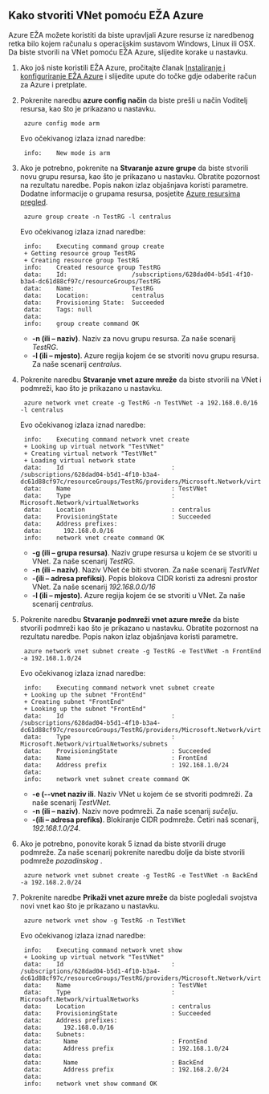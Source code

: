 ## <a name="how-to-create-a-vnet-using-the-azure-cli"></a>Kako stvoriti VNet pomoću EŽA Azure

Azure EŽA možete koristiti da biste upravljali Azure resurse iz naredbenog retka bilo kojem računalu s operacijskim sustavom Windows, Linux ili OSX. Da biste stvorili na VNet pomoću EŽA Azure, slijedite korake u nastavku.

1. Ako još niste koristili EŽA Azure, pročitajte članak [Instaliranje i konfiguriranje EŽA Azure](../articles/xplat-cli-install.md) i slijedite upute do točke gdje odaberite račun za Azure i pretplate.
2. Pokrenite naredbu **azure config način** da biste prešli u način Voditelj resursa, kao što je prikazano u nastavku.

        azure config mode arm

    Evo očekivanog izlaza iznad naredbe:

        info:    New mode is arm

3. Ako je potrebno, pokrenite na **Stvaranje azure grupe** da biste stvorili novu grupu resursa, kao što je prikazano u nastavku. Obratite pozornost na rezultatu naredbe. Popis nakon izlaz objašnjava koristi parametre. Dodatne informacije o grupama resursa, posjetite [Azure resursima pregled](../articles/virtual-network/resource-group-overview.md#resource-groups).

        azure group create -n TestRG -l centralus

    Evo očekivanog izlaza iznad naredbe:

        info:    Executing command group create
        + Getting resource group TestRG
        + Creating resource group TestRG
        info:    Created resource group TestRG
        data:    Id:                  /subscriptions/628dad04-b5d1-4f10-b3a4-dc61d88cf97c/resourceGroups/TestRG
        data:    Name:                TestRG
        data:    Location:            centralus
        data:    Provisioning State:  Succeeded
        data:    Tags: null
        data:
        info:    group create command OK

    - **-n (ili – naziv)**. Naziv za novu grupu resursa. Za naše scenarij *TestRG*.
    - **-l (ili – mjesto)**. Azure regija kojem će se stvoriti novu grupu resursa. Za naše scenarij *centralus*.

4. Pokrenite naredbu **Stvaranje vnet azure mreže** da biste stvorili na VNet i podmreži, kao što je prikazano u nastavku. 

        azure network vnet create -g TestRG -n TestVNet -a 192.168.0.0/16 -l centralus

    Evo očekivanog izlaza iznad naredbe:

        info:    Executing command network vnet create
        + Looking up virtual network "TestVNet"
        + Creating virtual network "TestVNet"
        + Loading virtual network state
        data:    Id                              : /subscriptions/628dad04-b5d1-4f10-b3a4-dc61d88cf97c/resourceGroups/TestRG/providers/Microsoft.Network/virtualNetworks/TestVNet2
        data:    Name                            : TestVNet
        data:    Type                            : Microsoft.Network/virtualNetworks
        data:    Location                        : centralus
        data:    ProvisioningState               : Succeeded
        data:    Address prefixes:
        data:      192.168.0.0/16
        info:    network vnet create command OK

    - **-g (ili – grupa resursa)**. Naziv grupe resursa u kojem će se stvoriti u VNet. Za naše scenarij *TestRG*.
    - **-n (ili – naziv)**. Naziv VNet će biti stvoren. Za naše scenarij *TestVNet*
    - **-(ili – adresa prefiksi)**. Popis blokova CIDR koristi za adresni prostor VNet. Za naše scenarij *192.168.0.0/16*
    - **-l (ili – mjesto)**. Azure regija kojem će se stvoriti u VNet. Za naše scenarij *centralus*.

5. Pokrenite naredbu **Stvaranje podmreži vnet azure mreže** da biste stvorili podmreži kao što je prikazano u nastavku. Obratite pozornost na rezultatu naredbe. Popis nakon izlaz objašnjava koristi parametre.

        azure network vnet subnet create -g TestRG -e TestVNet -n FrontEnd -a 192.168.1.0/24

    Evo očekivanog izlaza iznad naredbe:

        info:    Executing command network vnet subnet create
        + Looking up the subnet "FrontEnd"
        + Creating subnet "FrontEnd"
        + Looking up the subnet "FrontEnd"
        data:    Id                              : /subscriptions/628dad04-b5d1-4f10-b3a4-dc61d88cf97c/resourceGroups/TestRG/providers/Microsoft.Network/virtualNetworks/TestVNet/subnets/FrontEnd
        data:    Type                            : Microsoft.Network/virtualNetworks/subnets
        data:    ProvisioningState               : Succeeded
        data:    Name                            : FrontEnd
        data:    Address prefix                  : 192.168.1.0/24
        data:
        info:    network vnet subnet create command OK

    - **-e (--vnet naziv ili**. Naziv VNet u kojem će se stvoriti podmreži. Za naše scenarij *TestVNet*.
    - **-n (ili – naziv)**. Naziv nove podmreži. Za naše scenarij *sučelju*.
    - **-(ili – adresa prefiks)**. Blokiranje CIDR podmreže. Četiri naš scenarij, *192.168.1.0/24*.

6. Ako je potrebno, ponovite korak 5 iznad da biste stvorili druge podmreže. Za naše scenarij pokrenite naredbu dolje da biste stvorili podmreže *pozadinskog* .

        azure network vnet subnet create -g TestRG -e TestVNet -n BackEnd -a 192.168.2.0/24

4. Pokrenite naredbe **Prikaži vnet azure mreže** da biste pogledali svojstva novi vnet kao što je prikazano u nastavku.

        azure network vnet show -g TestRG -n TestVNet

    Evo očekivanog izlaza iznad naredbe:

        info:    Executing command network vnet show
        + Looking up virtual network "TestVNet"
        data:    Id                              : /subscriptions/628dad04-b5d1-4f10-b3a4-dc61d88cf97c/resourceGroups/TestRG/providers/Microsoft.Network/virtualNetworks/TestVNet
        data:    Name                            : TestVNet
        data:    Type                            : Microsoft.Network/virtualNetworks
        data:    Location                        : centralus
        data:    ProvisioningState               : Succeeded
        data:    Address prefixes:
        data:      192.168.0.0/16
        data:    Subnets:
        data:      Name                          : FrontEnd
        data:      Address prefix                : 192.168.1.0/24
        data:
        data:      Name                          : BackEnd
        data:      Address prefix                : 192.168.2.0/24
        data:
        info:    network vnet show command OK
